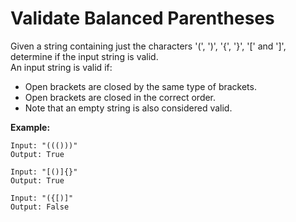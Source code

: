 # Validate Balanced Parentheses
 Given a string containing just the characters '(', ')', '{', '}', '[' and ']', determine if the input string is valid.  
 An input string is valid if:  
- Open brackets are closed by the same type of brackets.  
- Open brackets are closed in the correct order.  
- Note that an empty string is also considered valid.  

 **Example:**  
 ``` 
Input: "((()))"  
Output: True  
  
Input: "[()]{}"  
Output: True  
  
Input: "({[)]"  
Output: False  
``` 